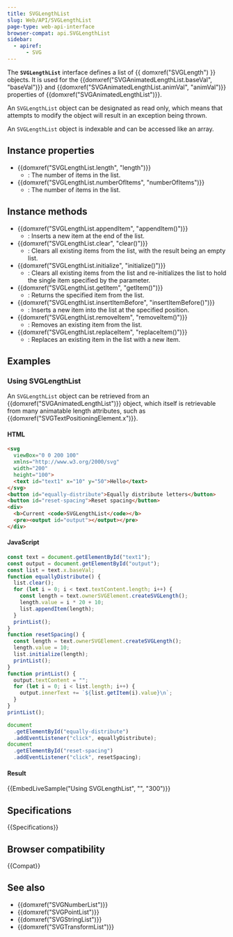 ```yaml
---
title: SVGLengthList
slug: Web/API/SVGLengthList
page-type: web-api-interface
browser-compat: api.SVGLengthList
sidebar:
  - apiref:
      - SVG
---
```


The **`SVGLengthList`** interface defines a list of {{ domxref("SVGLength") }} objects. It is used for the {{domxref("SVGAnimatedLengthList.baseVal", "baseVal")}} and {{domxref("SVGAnimatedLengthList.animVal", "animVal")}} properties of {{domxref("SVGAnimatedLengthList")}}.

An `SVGLengthList` object can be designated as read only, which means that attempts to modify the object will result in an exception being thrown.

An `SVGLengthList` object is indexable and can be accessed like an array.

## Instance properties

- {{domxref("SVGLengthList.length", "length")}}
  - : The number of items in the list.
- {{domxref("SVGLengthList.numberOfItems", "numberOfItems")}}
  - : The number of items in the list.

## Instance methods

- {{domxref("SVGLengthList.appendItem", "appendItem()")}}
  - : Inserts a new item at the end of the list.
- {{domxref("SVGLengthList.clear", "clear()")}}
  - : Clears all existing items from the list, with the result being an empty list.
- {{domxref("SVGLengthList.initialize", "initialize()")}}
  - : Clears all existing items from the list and re-initializes the list to hold the single item specified by the parameter.
- {{domxref("SVGLengthList.getItem", "getItem()")}}
  - : Returns the specified item from the list.
- {{domxref("SVGLengthList.insertItemBefore", "insertItemBefore()")}}
  - : Inserts a new item into the list at the specified position.
- {{domxref("SVGLengthList.removeItem", "removeItem()")}}
  - : Removes an existing item from the list.
- {{domxref("SVGLengthList.replaceItem", "replaceItem()")}}
  - : Replaces an existing item in the list with a new item.

## Examples

### Using SVGLengthList

An `SVGLengthList` object can be retrieved from an {{domxref("SVGAnimatedLengthList")}} object, which itself is retrievable from many animatable length attributes, such as {{domxref("SVGTextPositioningElement.x")}}.

#### HTML

```html
<svg
  viewBox="0 0 200 100"
  xmlns="http://www.w3.org/2000/svg"
  width="200"
  height="100">
  <text id="text1" x="10" y="50">Hello</text>
</svg>
<button id="equally-distribute">Equally distribute letters</button>
<button id="reset-spacing">Reset spacing</button>
<div>
  <b>Current <code>SVGLengthList</code></b>
  <pre><output id="output"></output></pre>
</div>
```

#### JavaScript

```js
const text = document.getElementById("text1");
const output = document.getElementById("output");
const list = text.x.baseVal;
function equallyDistribute() {
  list.clear();
  for (let i = 0; i < text.textContent.length; i++) {
    const length = text.ownerSVGElement.createSVGLength();
    length.value = i * 20 + 10;
    list.appendItem(length);
  }
  printList();
}
function resetSpacing() {
  const length = text.ownerSVGElement.createSVGLength();
  length.value = 10;
  list.initialize(length);
  printList();
}
function printList() {
  output.textContent = "";
  for (let i = 0; i < list.length; i++) {
    output.innerText += `${list.getItem(i).value}\n`;
  }
}
printList();

document
  .getElementById("equally-distribute")
  .addEventListener("click", equallyDistribute);
document
  .getElementById("reset-spacing")
  .addEventListener("click", resetSpacing);
```

#### Result

{{EmbedLiveSample("Using SVGLengthList", "", "300")}}

## Specifications

{{Specifications}}

## Browser compatibility

{{Compat}}

## See also

- {{domxref("SVGNumberList")}}
- {{domxref("SVGPointList")}}
- {{domxref("SVGStringList")}}
- {{domxref("SVGTransformList")}}
